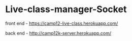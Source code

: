 # Live-class-manager-Socket


front end - https://camp12-live-class.herokuapp.com/

back end - http://camp12k-server.herokuapp.com/
